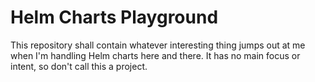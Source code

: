 # Helm Charts Playground

This repository shall contain whatever interesting thing jumps out at me when
I'm handling Helm charts here and there. It has no main focus or intent, so
don't call this a project.
